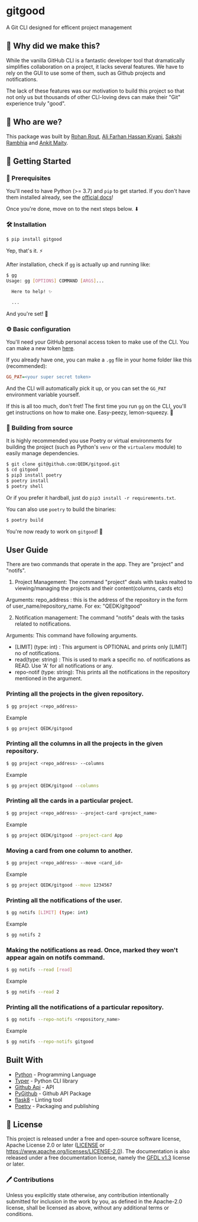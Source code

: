 # gitgood

A Git CLI designed for efficent project management

## 🙋 Why did we make this?

While the vanilla GitHub CLI is a fantastic developer tool that dramatically simplifies collaboration on a project, it lacks several features. We have to rely on the GUI to use some of them, such as Github projects and notifications.

The lack of these features was our motivation to build this project so that not only us but thousands of other CLI-loving devs can make their "Git" experience truly "good".

## 👷 Who are we?

This package was built by [Rohan Rout](https://github.com/routrohan), [Ali Farhan Hassan Kiyani](https://github.com/farhan2742), [Sakshi Rambhia](https://github.com/Sakshi16) and [Ankit Maity](https://github.com/QEDK).

## 👶 Getting Started
### 🧩 Prerequisites
You'll need to have Python (>= 3.7) and `pip` to get started. If you don't have them installed already, see the [official docs](https://www.python.org/downloads/release/python-379)!

Once you're done, move on to the next steps below. ⬇

### 🛠 Installation
```bash
$ pip install gitgood
```
Yep, that's it. ⚡

After installation, check if `gg` is actually up and running like:
```bash
$ gg
Usage: gg [OPTIONS] COMMAND [ARGS]...

  Here to help! ✨

  ...
```
And you're set! 🚀

### ⚙ Basic configuration
You'll need your GitHub personal access token to make use of the CLI. You can make a new token [here](https://github.com/settings/tokens).

If you already have one, you can make a `.gg` file in your home folder like this (recommended):
```INI
GG_PAT=<your super secret token>
```
And the CLI will automatically pick it up, or you can set the `GG_PAT` environment variable yourself.

If this is all too much, don't fret! The first time you run `gg` on the CLI, you'll get instructions on how to make one. Easy-peezy, lemon-squeezy. 🍋

### 🧱 Building from source
It is highly recommended you use Poetry or virtual environments for building the project (such as Python's `venv` or the `virtualenv` module) to easily manage dependencies.
```bash
$ git clone git@github.com:QEDK/gitgood.git
$ cd gitgood
$ pip3 install poetry
$ poetry install
$ poetry shell
```
Or if you prefer it hardball, just do `pip3 install -r requirements.txt`.

You can also use `poetry` to build the binaries:
```bash
$ poetry build
```
You're now ready to work on `gitgood`! 🥳

## User Guide

There are two commands that operate in the app. They are "project" and "notifs".

1. Project Management: The command "project" deals with tasks realted to viewing/managing the projects and their content(columns, cards etc)

Arguments: repo_address : this is the address of the repository in the form of user_name/repository_name. For ex: "QEDK/gitgood"

2. Notification management: The command "notifs" deals with the tasks related to notifications.

Arguments: This command have following arguments.

- [LIMIT] (type: int) : This argument is OPTIONAL and prints only [LIMIT] no of notifications.
- read(type: string) : This is used to mark a specific no. of notifications as READ. Use 'A' for all notifications or any.
- repo-notif (type: string): This prints all the notifications in the repository mentioned in the argument.

### Printing all the projects in the given repository.

```bash
$ gg project <repo_address>
```
Example

```bash
$ gg project QEDK/gitgood
```

### Printing all the columns in all the projects in the given repository.

```bash
$ gg project <repo_address> --columns
```
Example

```bash
$ gg project QEDK/gitgood --columns
```

### Printing all the cards in a particular project.

```bash
$ gg project <repo_address> --project-card <project_name>
```
Example

```bash
$ gg project QEDK/gitgood --project-card App
```

### Moving a card from one column to another.

```bash
$ gg project <repo_address> --move <card_id>
```
Example

```bash
$ gg project QEDK/gitgood --move 1234567
```

### Printing all the notifications of the user.

```bash
$ gg notifs [LIMIT] (type: int)
```
Example

```bash
$ gg notifs 2
```

### Making the notifications as read. Once, marked they won't appear again on notifs command.

```bash
$ gg notifs --read [read]
```
Example

```bash
$ gg notifs --read 2
```

### Printing all the notifications of a particular repository.

```bash
$ gg notifs --repo-notifs <repository_name>
```
Example

```bash
$ gg notifs --repo-notifs gitgood
```

## Built With

* [Python](https://www.python.org/) - Programming Language
* [Typer](https://typer.tiangolo.com/) - Python CLI library
* [Github Api](https://developer.github.com/v3/) - API
* [PyGithub](https://github.com/PyGithub/PyGithub) - Github API Package
* [flask8](https://pypi.org/project/flake8/) - Linting tool
* [Poetry](https://python-poetry.org/) - Packaging and publishing

## 📜 License
This project is released under a free and open-source software license, Apache License 2.0 or later ([LICENSE](LICENSE) or https://www.apache.org/licenses/LICENSE-2.0). The documentation is also released under a free documentation license, namely the [GFDL v1.3](https://www.gnu.org/licenses/fdl-1.3.en.html) license or later.

### 🖊️ Contributions
Unless you explicitly state otherwise, any contribution intentionally submitted for inclusion in the work by you, as defined in the Apache-2.0 license, shall be licensed as above, without any additional terms or conditions.
